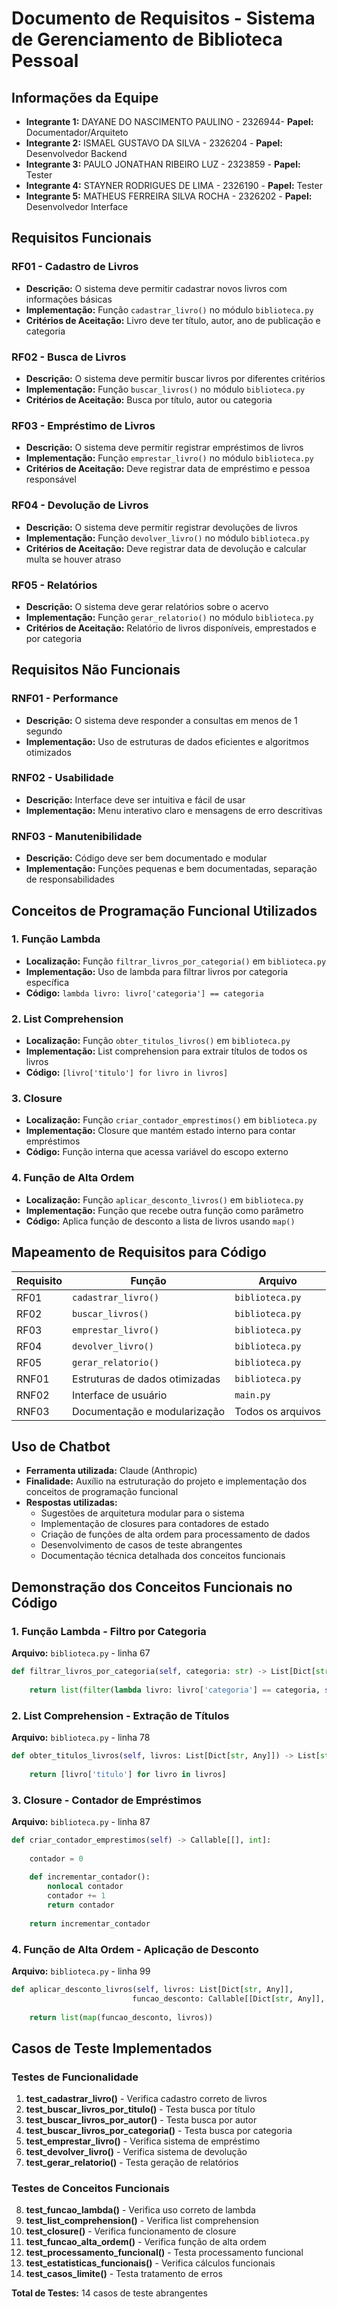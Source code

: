 # Documento de Requisitos - Sistema de Gerenciamento de Biblioteca Pessoal

## Informações da Equipe
- **Integrante 1:** DAYANE DO NASCIMENTO PAULINO - 2326944- **Papel:** Documentador/Arquiteto
- **Integrante 2:** ISMAEL GUSTAVO DA SILVA - 2326204 - **Papel:** Desenvolvedor Backend
- **Integrante 3:** PAULO JONATHAN RIBEIRO LUZ - 2323859 - **Papel:** Tester
- **Integrante 4:** STAYNER RODRIGUES DE LIMA - 2326190 - **Papel:** Tester
- **Integrante 5:** MATHEUS FERREIRA SILVA ROCHA - 2326202 - **Papel:** Desenvolvedor Interface

## Requisitos Funcionais

### RF01 - Cadastro de Livros
- **Descrição:** O sistema deve permitir cadastrar novos livros com informações básicas
- **Implementação:** Função `cadastrar_livro()` no módulo `biblioteca.py`
- **Critérios de Aceitação:** Livro deve ter título, autor, ano de publicação e categoria

### RF02 - Busca de Livros
- **Descrição:** O sistema deve permitir buscar livros por diferentes critérios
- **Implementação:** Função `buscar_livros()` no módulo `biblioteca.py`
- **Critérios de Aceitação:** Busca por título, autor ou categoria

### RF03 - Empréstimo de Livros
- **Descrição:** O sistema deve permitir registrar empréstimos de livros
- **Implementação:** Função `emprestar_livro()` no módulo `biblioteca.py`
- **Critérios de Aceitação:** Deve registrar data de empréstimo e pessoa responsável

### RF04 - Devolução de Livros
- **Descrição:** O sistema deve permitir registrar devoluções de livros
- **Implementação:** Função `devolver_livro()` no módulo `biblioteca.py`
- **Critérios de Aceitação:** Deve registrar data de devolução e calcular multa se houver atraso

### RF05 - Relatórios
- **Descrição:** O sistema deve gerar relatórios sobre o acervo
- **Implementação:** Função `gerar_relatorio()` no módulo `biblioteca.py`
- **Critérios de Aceitação:** Relatório de livros disponíveis, emprestados e por categoria

## Requisitos Não Funcionais

### RNF01 - Performance
- **Descrição:** O sistema deve responder a consultas em menos de 1 segundo
- **Implementação:** Uso de estruturas de dados eficientes e algoritmos otimizados

### RNF02 - Usabilidade
- **Descrição:** Interface deve ser intuitiva e fácil de usar
- **Implementação:** Menu interativo claro e mensagens de erro descritivas

### RNF03 - Manutenibilidade
- **Descrição:** Código deve ser bem documentado e modular
- **Implementação:** Funções pequenas e bem documentadas, separação de responsabilidades

## Conceitos de Programação Funcional Utilizados

### 1. Função Lambda
- **Localização:** Função `filtrar_livros_por_categoria()` em `biblioteca.py`
- **Implementação:** Uso de lambda para filtrar livros por categoria específica
- **Código:** `lambda livro: livro['categoria'] == categoria`

### 2. List Comprehension
- **Localização:** Função `obter_titulos_livros()` em `biblioteca.py`
- **Implementação:** List comprehension para extrair títulos de todos os livros
- **Código:** `[livro['titulo'] for livro in livros]`

### 3. Closure
- **Localização:** Função `criar_contador_emprestimos()` em `biblioteca.py`
- **Implementação:** Closure que mantém estado interno para contar empréstimos
- **Código:** Função interna que acessa variável do escopo externo

### 4. Função de Alta Ordem
- **Localização:** Função `aplicar_desconto_livros()` em `biblioteca.py`
- **Implementação:** Função que recebe outra função como parâmetro
- **Código:** Aplica função de desconto a lista de livros usando `map()`

## Mapeamento de Requisitos para Código

| Requisito | Função | Arquivo |
|-----------|--------|---------|
| RF01 | `cadastrar_livro()` | `biblioteca.py` |
| RF02 | `buscar_livros()` | `biblioteca.py` |
| RF03 | `emprestar_livro()` | `biblioteca.py` |
| RF04 | `devolver_livro()` | `biblioteca.py` |
| RF05 | `gerar_relatorio()` | `biblioteca.py` |
| RNF01 | Estruturas de dados otimizadas | `biblioteca.py` |
| RNF02 | Interface de usuário | `main.py` |
| RNF03 | Documentação e modularização | Todos os arquivos |

## Uso de Chatbot
- **Ferramenta utilizada:** Claude (Anthropic)
- **Finalidade:** Auxílio na estruturação do projeto e implementação dos conceitos de programação funcional
- **Respostas utilizadas:** 
  - Sugestões de arquitetura modular para o sistema
  - Implementação de closures para contadores de estado
  - Criação de funções de alta ordem para processamento de dados
  - Desenvolvimento de casos de teste abrangentes
  - Documentação técnica detalhada dos conceitos funcionais

## Demonstração dos Conceitos Funcionais no Código

### 1. Função Lambda - Filtro por Categoria
**Arquivo:** `biblioteca.py` - linha 67
```python
def filtrar_livros_por_categoria(self, categoria: str) -> List[Dict[str, Any]]:
    
    return list(filter(lambda livro: livro['categoria'] == categoria, self.livros))
```

### 2. List Comprehension - Extração de Títulos
**Arquivo:** `biblioteca.py` - linha 78
```python
def obter_titulos_livros(self, livros: List[Dict[str, Any]]) -> List[str]:
   
    return [livro['titulo'] for livro in livros]
```

### 3. Closure - Contador de Empréstimos
**Arquivo:** `biblioteca.py` - linha 87
```python
def criar_contador_emprestimos(self) -> Callable[[], int]:
   
    contador = 0
    
    def incrementar_contador():
        nonlocal contador
        contador += 1
        return contador
    
    return incrementar_contador
```

### 4. Função de Alta Ordem - Aplicação de Desconto
**Arquivo:** `biblioteca.py` - linha 99
```python
def aplicar_desconto_livros(self, livros: List[Dict[str, Any]], 
                           funcao_desconto: Callable[[Dict[str, Any]], Dict[str, Any]]) -> List[Dict[str, Any]]:
    
    return list(map(funcao_desconto, livros))
```

## Casos de Teste Implementados

### Testes de Funcionalidade
1. **test_cadastrar_livro()** - Verifica cadastro correto de livros
2. **test_buscar_livros_por_titulo()** - Testa busca por título
3. **test_buscar_livros_por_autor()** - Testa busca por autor
4. **test_buscar_livros_por_categoria()** - Testa busca por categoria
5. **test_emprestar_livro()** - Verifica sistema de empréstimo
6. **test_devolver_livro()** - Verifica sistema de devolução
7. **test_gerar_relatorio()** - Testa geração de relatórios

### Testes de Conceitos Funcionais
8. **test_funcao_lambda()** - Verifica uso correto de lambda
9. **test_list_comprehension()** - Verifica list comprehension
10. **test_closure()** - Verifica funcionamento de closure
11. **test_funcao_alta_ordem()** - Verifica função de alta ordem
12. **test_processamento_funcional()** - Testa processamento funcional
13. **test_estatisticas_funcionais()** - Verifica cálculos funcionais
14. **test_casos_limite()** - Testa tratamento de erros

**Total de Testes:** 14 casos de teste abrangentes
